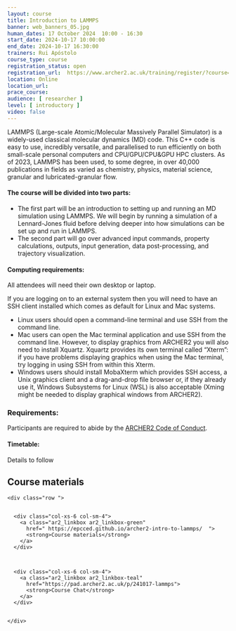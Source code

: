 ```yaml
---
layout: course
title: Introduction to LAMMPS
banner: web_banners_05.jpg 
human_dates: 17 October 2024  10:00 - 16:30  
start_date: 2024-10-17 10:00:00
end_date: 2024-10-17 16:30:00
trainers: Rui Apóstolo
course_type: course
registration_status: open
registration_url:  https://www.archer2.ac.uk/training/register/?course=241017-lammps
location: Online
location_url:
prace_course: 
audience: [ researcher ]
level: [ introductory ]
video: false
---
```


LAMMPS (Large-scale Atomic/Molecular Massively Parallel Simulator) is a widely-used classical molecular dynamics (MD) code. This C++ code is easy to use, incredibly versatile, and parallelised to run efficiently on both small-scale personal computers and CPU/GPU/CPU&GPU HPC clusters. As of 2023, LAMMPS has been used, to some degree, in over 40,000 publications in fields as varied as chemistry, physics, material science, granular and lubricated-granular flow.

#### The course will be divided into two parts:

-    The first part will be an introduction to setting up and running an MD simulation using LAMMPS. We will begin by running a simulation of a Lennard-Jones fluid before delving deeper into how simulations can be set up and run in LAMMPS.
-    The second part will go over advanced input commands, property calculations, outputs, input generation, data post-processing, and trajectory visualization.

#### Computing requirements:

All attendees will need their own desktop or laptop.

If you are logging on to an external system then you will need to have an SSH client installed which comes as default for Linux and Mac systems.

-    Linux users should open a command-line terminal and use SSH from the command line.
-    Mac users can open the Mac terminal application and use SSH from the command line. However, to display graphics from ARCHER2 you will also need to install Xquartz. Xquartz provides its own terminal called “Xterm”: if you have problems displaying graphics when using the Mac terminal, try logging in using SSH from within this Xterm.
-    Windows users should install MobaXterm which provides SSH access, a Unix graphics client and a drag-and-drop file browser or, if they already use it, Windows Subsystems for Linux (WSL) is also acceptable (Xming might be needed to display graphical windows from ARCHER2).



### Requirements:

Participants are required to abide by the [ARCHER2  Code of Conduct](../../../about/policies/code-of-conduct.html). 


#### Timetable:

Details to follow

<section id="service">



<h2><a name="materials">Course materials</a></h2>



    <div class="row ">	

 		
      <div class="col-xs-6 col-sm-4">
        <a class="ar2_linkbox ar2_linkbox-green" 
          href=" https://epcced.github.io/archer2-intro-to-lammps/  ">
          <strong>Course materials</strong>         
        </a>
      </div>


  
      <div class="col-xs-6 col-sm-4">
        <a class="ar2_linkbox ar2_linkbox-teal" 
          href="https://pad.archer2.ac.uk/p/241017-lammps">
          <strong>Course Chat</strong>       
        </a>
      </div>
		

 	</div>
		
		
					


<!-- 		
<h2><a name="videos">Videos</a></h2>

<h3>Session 1</h3>

<div>
	<iframe title="Video" width="560" height="315" src="https://www.youtube.com/embed/xxxxxxxxxxx" frameborder="0" allow="accelerometer; autoplay; encrypted-media; gyroscope; picture-in-picture" allowfullscreen></iframe>
</div>

 -->





<!-- 
<h2><a name="feedback">Feedback</a></h2>


    <div class="row ">	

      <div class="col-xs-6 col-sm-4">
        <a class="ar2_linkbox ar2_linkbox-teal" 

           href="../../feedback/?course=241017-lammps" 

		>
          <strong>Feedback</strong><br/>
          Please let us know what was great about this course and anything we can improve
        </a>
      </div>
    </div>
		
 -->		

 
</section>


